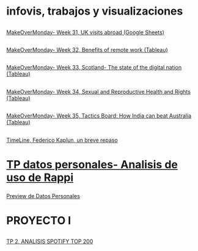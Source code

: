 # infovis, trabajos y visualizaciones
##
[MakeOverMonday- Week 31, UK visits abroad (Google Sheets)](https://fkaplun.github.io/infovis/makeovermonday.html)
##
[MakeOverMonday- Week 32, Benefits of remote work (Tableau)](https://fkaplun.github.io/infovis/makeovermonday32.html)
##
[MakeOverMonday- Week 33, Scotland- The state of the digital nation (Tableau)](https://fkaplun.github.io/infovis/makeovermonday33.html)
##
[MakeOverMonday- Week 34, Sexual and Reproductive Health and Rights (Tableau)](https://fkaplun.github.io/infovis/makeovermonday34.html)
##
[MakeOverMonday- Week 35, Tactics Board: How India can beat Australia (Tableau)](https://fkaplun.github.io/infovis/makeovermonday35.html)
##
[TimeLine, Federico Kaplun, un breve repaso](https://cdn.knightlab.com/libs/timeline3/latest/embed/index.html?source=1e1xK2AYpH3TsqTuHcWhgQAI54c3w1KCy_CGyOMEKH5Y&font=Default&lang=en&initial_zoom=2&height=650)
##
# [TP datos personales- Analisis de uso de Rappi](https://fkaplun.github.io/infovis/datospersonales.html)
###
[Preview de Datos Personales](https://fkaplun.github.io/infovis/previewdatospersonales.html)
##
# PROYECTO I
##
[TP 2, ANALISIS SPOTIFY TOP 200](https://fkaplun.github.io/infovis/spotify200.html)
##

